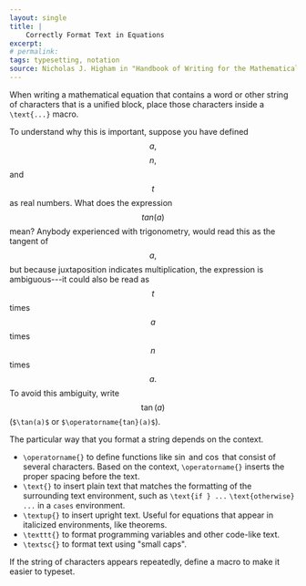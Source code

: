 ```yaml
---
layout: single
title: |
    Correctly Format Text in Equations
excerpt: 
# permalink: 
tags: typesetting, notation
source: Nicholas J. Higham in "Handbook of Writing for the Mathematical Sciences", p. 32.
---
```

When writing a mathematical equation that contains a word or other string of characters that is a unified block, place those characters inside a `\text{...}` macro. 

To understand why this is important, suppose you have defined $$a,$$ $$n,$$ and $$t$$ as real numbers. 
What does the expression $$tan(a)$$ mean? Anybody experienced with trigonometry, would read this as the tangent of $$a,$$ but because juxtaposition indicates multiplication, the expression is ambiguous---it could also be read as $$t$$ times $$a$$ times $$n$$ times $$a.$$ 
To avoid this ambiguity, write $$\tan(a)$$ (`$\tan(a)$` or `$\operatorname{tan}(a)$`).

The particular way that you format a string depends on the context. 
- `\operatorname{}` to define functions like $\sin$ and $\cos$ that consist of several characters. Based on the context, `\operatorname{}` inserts the proper spacing before the text.
- `\text{}` to insert plain text that matches the formatting of the surrounding text environment, such as `\text{if } ...` `\text{otherwise} ...` in a `cases` environment.
- `\textup{}` to insert upright text. Useful for equations that appear in italicized environments, like theorems.  
- `\texttt{}` to format programming variables and other code-like text. 
- `\textsc{}` to format text using "small caps".

If the string of characters appears repeatedly, define a macro to make it easier to typeset.  